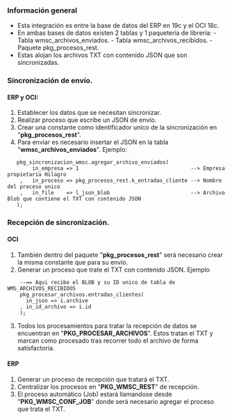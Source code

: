 ### Información general
- Esta integración es entre la base de datos del ERP en 19c y el OCI 18c.
- En ambas bases de datos existen 2 tablas y 1 paquetería de librería:
        - Tabla wmsc_archivos_enviados.
        - Tabla wmsc_archivos_recibidos.
        - Paquete pkg_procesos_rest.
- Estas alojan los archivos TXT con contenido JSON que son sincronizadas.

### Sincronización de envío.
#### ERP y OCI:
1. Establecer los datos que se necesitan sincronizar.
2. Realizar proceso que escribe un JSON de envío.
3. Crear una constante como identificador unico de la sincronización en "**pkg_procesos_rest**".
4. Para enviar es necesario insertar el JSON en la tabla "**wmsc_archivos_enviados**". Ejemplo: 
```
   pkg_sincronizacion_wmsc.agregar_archivo_enviados(
        in_empresa => 1                                    --> Empresa propietaria Hilagro
    ,   in_proceso => pkg_procesos_rest.k_entradas_cliente --> Nombre del proceso unico
    ,   in_file    => l_json_blob                          --> Archivo Blob que contiene el TXT con contenido JSON
   );
```

### Recepción de sincronización.
#### OCI
1. También dentro del paquete "**pkg_procesos_rest**" será necesario crear la misma constante que para su envío.
2. Generar un proceso que trate el TXT con contenido JSON. Ejemplo 
```
    --== Aqui recibe el BLOB y su ID unico de tabla de WMS_ARCHIVOS_RECIBIDOS
    pkg_procesar_archivos.entradas_clientes(
      in_json => i.archive
    , in_id_archivo => i.id
    );
```
3. Todos los procesamientos para tratar la recepción de datos se encuentran en "**PKG_PROCESAR_ARCHIVOS**". Estos tratan el TXT y marcan como procesado tras recorrer todo el archivo de forma satisfactoria.
#### ERP
1. Generar un proceso de recepción que tratará el TXT. 
2. Centralizar los procesos en "**PKG_WMSC_REST**" de recepción.
3. El proceso automático (Job) estará llamandose desde "**PKG_WMSC_CONF_JOB**" donde será necesario agregar el proceso que trata el TXT.